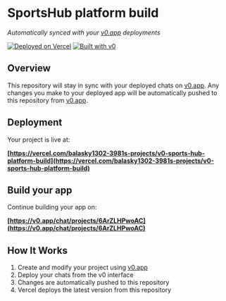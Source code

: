 # SportsHub platform build

*Automatically synced with your [v0.app](https://v0.app) deployments*

[![Deployed on Vercel](https://img.shields.io/badge/Deployed%20on-Vercel-black?style=for-the-badge&logo=vercel)](https://vercel.com/balasky1302-3981s-projects/v0-sports-hub-platform-build)
[![Built with v0](https://img.shields.io/badge/Built%20with-v0.app-black?style=for-the-badge)](https://v0.app/chat/projects/6ArZLHPwoAC)

## Overview

This repository will stay in sync with your deployed chats on [v0.app](https://v0.app).
Any changes you make to your deployed app will be automatically pushed to this repository from [v0.app](https://v0.app).

## Deployment

Your project is live at:

**[https://vercel.com/balasky1302-3981s-projects/v0-sports-hub-platform-build](https://vercel.com/balasky1302-3981s-projects/v0-sports-hub-platform-build)**

## Build your app

Continue building your app on:

**[https://v0.app/chat/projects/6ArZLHPwoAC](https://v0.app/chat/projects/6ArZLHPwoAC)**

## How It Works

1. Create and modify your project using [v0.app](https://v0.app)
2. Deploy your chats from the v0 interface
3. Changes are automatically pushed to this repository
4. Vercel deploys the latest version from this repository